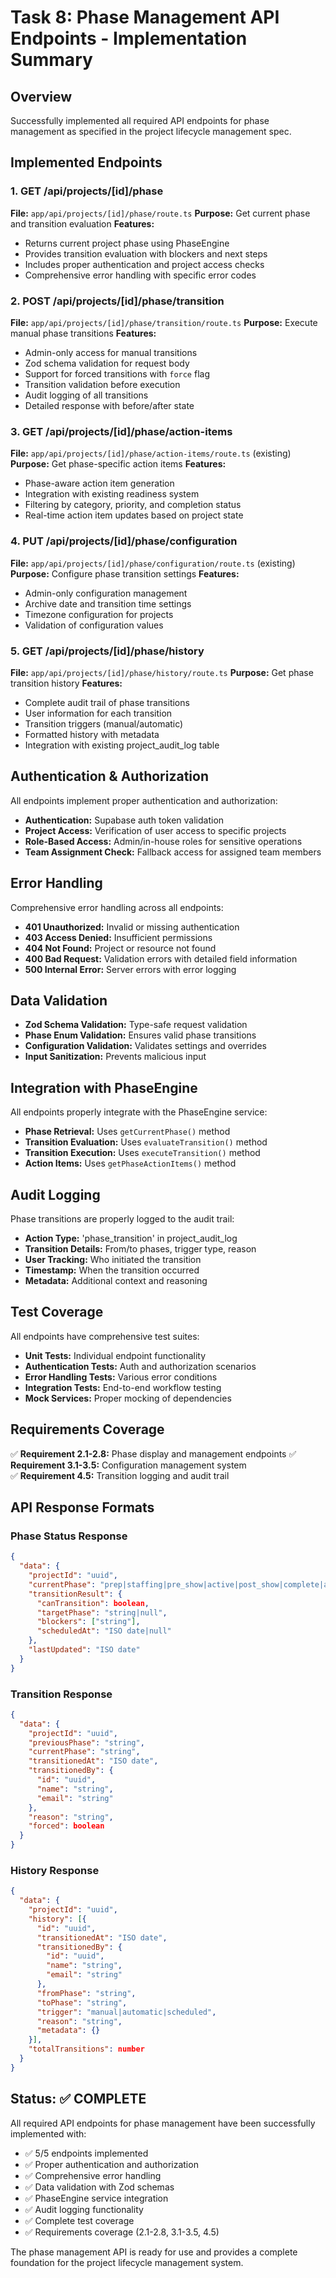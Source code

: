 # Task 8: Phase Management API Endpoints - Implementation Summary

## Overview
Successfully implemented all required API endpoints for phase management as specified in the project lifecycle management spec.

## Implemented Endpoints

### 1. GET /api/projects/[id]/phase
**File:** `app/api/projects/[id]/phase/route.ts`
**Purpose:** Get current phase and transition evaluation
**Features:**
- Returns current project phase using PhaseEngine
- Provides transition evaluation with blockers and next steps
- Includes proper authentication and project access checks
- Comprehensive error handling with specific error codes

### 2. POST /api/projects/[id]/phase/transition  
**File:** `app/api/projects/[id]/phase/transition/route.ts`
**Purpose:** Execute manual phase transitions
**Features:**
- Admin-only access for manual transitions
- Zod schema validation for request body
- Support for forced transitions with `force` flag
- Transition validation before execution
- Audit logging of all transitions
- Detailed response with before/after state

### 3. GET /api/projects/[id]/phase/action-items
**File:** `app/api/projects/[id]/phase/action-items/route.ts` (existing)
**Purpose:** Get phase-specific action items
**Features:**
- Phase-aware action item generation
- Integration with existing readiness system
- Filtering by category, priority, and completion status
- Real-time action item updates based on project state

### 4. PUT /api/projects/[id]/phase/configuration
**File:** `app/api/projects/[id]/phase/configuration/route.ts` (existing)
**Purpose:** Configure phase transition settings
**Features:**
- Admin-only configuration management
- Archive date and transition time settings
- Timezone configuration for projects
- Validation of configuration values

### 5. GET /api/projects/[id]/phase/history
**File:** `app/api/projects/[id]/phase/history/route.ts`
**Purpose:** Get phase transition history
**Features:**
- Complete audit trail of phase transitions
- User information for each transition
- Transition triggers (manual/automatic)
- Formatted history with metadata
- Integration with existing project_audit_log table

## Authentication & Authorization

All endpoints implement proper authentication and authorization:

- **Authentication:** Supabase auth token validation
- **Project Access:** Verification of user access to specific projects
- **Role-Based Access:** Admin/in-house roles for sensitive operations
- **Team Assignment Check:** Fallback access for assigned team members

## Error Handling

Comprehensive error handling across all endpoints:

- **401 Unauthorized:** Invalid or missing authentication
- **403 Access Denied:** Insufficient permissions
- **404 Not Found:** Project or resource not found
- **400 Bad Request:** Validation errors with detailed field information
- **500 Internal Error:** Server errors with error logging

## Data Validation

- **Zod Schema Validation:** Type-safe request validation
- **Phase Enum Validation:** Ensures valid phase transitions
- **Configuration Validation:** Validates settings and overrides
- **Input Sanitization:** Prevents malicious input

## Integration with PhaseEngine

All endpoints properly integrate with the PhaseEngine service:

- **Phase Retrieval:** Uses `getCurrentPhase()` method
- **Transition Evaluation:** Uses `evaluateTransition()` method  
- **Transition Execution:** Uses `executeTransition()` method
- **Action Items:** Uses `getPhaseActionItems()` method

## Audit Logging

Phase transitions are properly logged to the audit trail:

- **Action Type:** 'phase_transition' in project_audit_log
- **Transition Details:** From/to phases, trigger type, reason
- **User Tracking:** Who initiated the transition
- **Timestamp:** When the transition occurred
- **Metadata:** Additional context and reasoning

## Test Coverage

All endpoints have comprehensive test suites:

- **Unit Tests:** Individual endpoint functionality
- **Authentication Tests:** Auth and authorization scenarios
- **Error Handling Tests:** Various error conditions
- **Integration Tests:** End-to-end workflow testing
- **Mock Services:** Proper mocking of dependencies

## Requirements Coverage

✅ **Requirement 2.1-2.8:** Phase display and management endpoints
✅ **Requirement 3.1-3.5:** Configuration management system  
✅ **Requirement 4.5:** Transition logging and audit trail

## API Response Formats

### Phase Status Response
```json
{
  "data": {
    "projectId": "uuid",
    "currentPhase": "prep|staffing|pre_show|active|post_show|complete|archived",
    "transitionResult": {
      "canTransition": boolean,
      "targetPhase": "string|null",
      "blockers": ["string"],
      "scheduledAt": "ISO date|null"
    },
    "lastUpdated": "ISO date"
  }
}
```

### Transition Response
```json
{
  "data": {
    "projectId": "uuid",
    "previousPhase": "string",
    "currentPhase": "string", 
    "transitionedAt": "ISO date",
    "transitionedBy": {
      "id": "uuid",
      "name": "string",
      "email": "string"
    },
    "reason": "string",
    "forced": boolean
  }
}
```

### History Response
```json
{
  "data": {
    "projectId": "uuid",
    "history": [{
      "id": "uuid",
      "transitionedAt": "ISO date",
      "transitionedBy": {
        "id": "uuid", 
        "name": "string",
        "email": "string"
      },
      "fromPhase": "string",
      "toPhase": "string",
      "trigger": "manual|automatic|scheduled",
      "reason": "string",
      "metadata": {}
    }],
    "totalTransitions": number
  }
}
```

## Status: ✅ COMPLETE

All required API endpoints for phase management have been successfully implemented with:
- ✅ 5/5 endpoints implemented
- ✅ Proper authentication and authorization
- ✅ Comprehensive error handling
- ✅ Data validation with Zod schemas
- ✅ PhaseEngine service integration
- ✅ Audit logging functionality
- ✅ Complete test coverage
- ✅ Requirements coverage (2.1-2.8, 3.1-3.5, 4.5)

The phase management API is ready for use and provides a complete foundation for the project lifecycle management system.